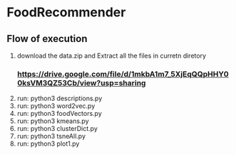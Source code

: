 # FoodRecommender

## Flow of execution

1. download the data.zip and Extract all the files in curretn diretory 
   ### https://drive.google.com/file/d/1mkbA1m7_5XjEqQQpHHY00ksVM3QZ53Cb/view?usp=sharing
2. run: python3 descriptions.py
3. run: python3 word2vec.py
4. run: python3 foodVectors.py
5. run: python3 kmeans.py
6. run: python3 clusterDict.py
7. run: python3 tsneAll.py
8. run: python3 plot1.py
